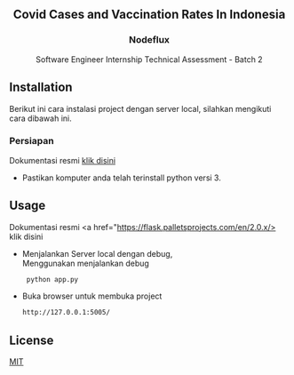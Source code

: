 <div align="center">
  <h2 align="center">Covid Cases and Vaccination Rates In Indonesia</h2>
  <h3 align="center">Nodeflux</h3>
  <p align="center">
    Software Engineer Internship Technical Assessment - Batch 2
  </p>
</div>

<!-- INSTALASI -->
## Installation
Berikut ini cara instalasi project dengan server local, silahkan mengikuti cara dibawah ini.

### Persiapan
Dokumentasi resmi <a href="https://flask.palletsprojects.com/en/2.0.x/"> klik disini </a>
* Pastikan komputer anda telah terinstall python versi 3.

<!-- PENGGUNAAN -->
## Usage
Dokumentasi resmi <a href="https://flask.palletsprojects.com/en/2.0.x/> klik disini </a>
* Menjalankan Server local dengan debug, 
  <br>
  Menggunakan menjalankan debug
  ```sh
   python app.py
   ```

* Buka browser untuk membuka project
   ```sh
   http://127.0.0.1:5005/
   ```
## License
[MIT](https://choosealicense.com/licenses/mit/)
